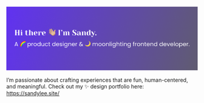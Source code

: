 [![MasterHead](https://github.com/sl30724/sl30724/blob/main/LinkedinCover.png)]((https://github.com/sl30724))

I’m passionate about crafting experiences that are fun, human-centered, and meaningful.
Check out my ✨ design portfolio here: https://sandylee.site/

